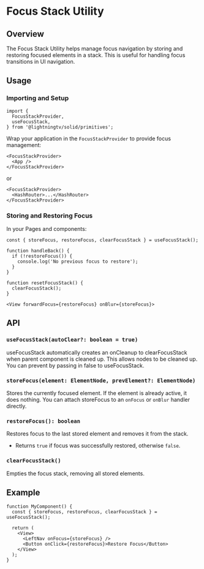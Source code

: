 # Focus Stack Utility

## Overview

The Focus Stack Utility helps manage focus navigation by storing and restoring focused elements in a stack. This is useful for handling focus transitions in UI navigation.

## Usage

### Importing and Setup

```tsx
import {
  FocusStackProvider,
  useFocusStack,
} from '@lightningtv/solid/primitives';
```

Wrap your application in the `FocusStackProvider` to provide focus management:

```tsx
<FocusStackProvider>
  <App />
</FocusStackProvider>
```

or

```tsx
<FocusStackProvider>
  <HashRouter>...</HashRouter>
</FocusStackProvider>
```

### Storing and Restoring Focus

In your Pages and components:

```tsx
const { storeFocus, restoreFocus, clearFocusStack } = useFocusStack();

function handleBack() {
  if (!restoreFocus()) {
    console.log('No previous focus to restore');
  }
}

function resetFocusStack() {
  clearFocusStack();
}

<View forwardFocus={restoreFocus} onBlur={storeFocus}>
```

## API

### `useFocusStack(autoClear?: boolean = true)`

useFocusStack automatically creates an onCleanup to clearFocusStack when parent component is cleaned up. This allows nodes to be cleaned up.
You can prevent by passing in false to useFocusStack.

### `storeFocus(element: ElementNode, prevElement?: ElementNode)`

Stores the currently focused element. If the element is already active, it does nothing. You can attach storeFocus to an `onFocus` or `onBlur` handler directly.

### `restoreFocus(): boolean`

Restores focus to the last stored element and removes it from the stack.

- Returns `true` if focus was successfully restored, otherwise `false`.

### `clearFocusStack()`

Empties the focus stack, removing all stored elements.

## Example

```tsx
function MyComponent() {
  const { storeFocus, restoreFocus, clearFocusStack } = useFocusStack();

  return (
    <View>
      <LeftNav onFocus={storeFocus} />
      <Button onClick={restoreFocus}>Restore Focus</Button>
    </View>
  );
}
```
